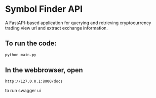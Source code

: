 # Symbol Finder API

A FastAPI-based application for querying and retrieving cryptocurrency trading view url and extract exchange information.


## To run the code:

```bash
python main.py
```

## In the webbrowser, open 
```
http://127.0.0.1:8000/docs
```
to run swagger ui